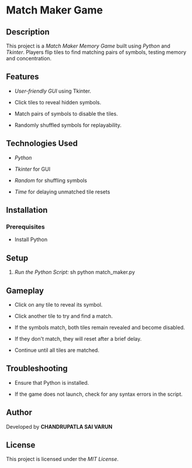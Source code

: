 # Match Maker Game

## Description

This project is a *Match Maker Memory Game* built using *Python* and *Tkinter*. Players flip tiles to find matching pairs of symbols, testing memory and concentration.


## Features

- *User-friendly GUI* using Tkinter.

- Click tiles to reveal hidden symbols.

- Match pairs of symbols to disable the tiles.

- Randomly shuffled symbols for replayability.


## Technologies Used

- *Python*

- *Tkinter* for GUI

- *Random* for shuffling symbols

- *Time* for delaying unmatched tile resets


## Installation

### Prerequisites

- Install Python 


## Setup

1. *Run the Python Script:*
   sh
   python match_maker.py
   

## Gameplay

- Click on any tile to reveal its symbol.

- Click another tile to try and find a match.

- If the symbols match, both tiles remain revealed and become disabled.

- If they don't match, they will reset after a brief delay.

- Continue until all tiles are matched.


## Troubleshooting

- Ensure that Python is installed.

- If the game does not launch, check for any syntax errors in the script.


## Author

Developed by **CHANDRUPATLA SAI VARUN**

## License

This project is licensed under the *MIT License*.